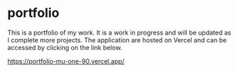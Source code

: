 # portfolio
This is a portfolio of my work. It is a work in progress and will be updated as I complete more projects. The application are hosted on Vercel and can be accessed by clicking on the link below.

https://portfolio-mu-one-90.vercel.app/